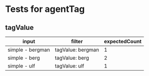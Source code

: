 # Tests for agentTag

## tagValue

| input            | filter            | expectedCount |
| ---------------- | ----------------- | ------------- |
| simple - bergman | tagValue: bergman | 1             |
| simple - berg    | tagValue: berg    | 2             |
| simple - ulf     | tagValue: ulf     | 1             |